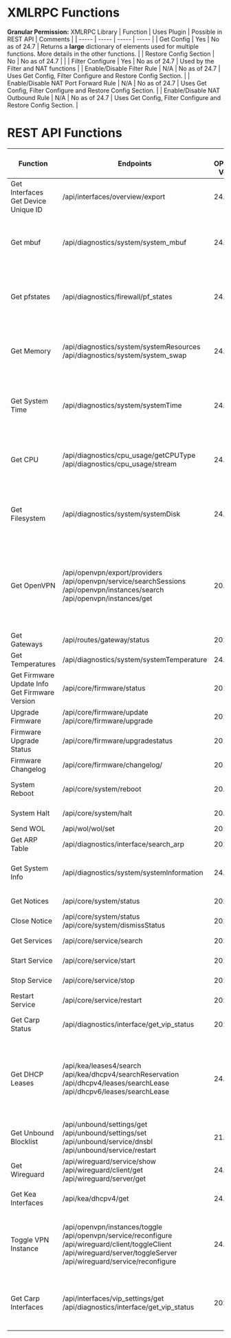 # XMLRPC Functions
**Granular Permission:** XMLRPC Library
| Function | Uses Plugin | Possible in REST API | Comments |
| ----- | ----- | ----- | ----- |
| Get Config | Yes | No as of 24.7 | Returns a __large__ dictionary of elements used for multiple functions. More details in the other functions. |
| Restore Config Section | No | No as of 24.7 | |
| Filter Configure | Yes | No as of 24.7 | Used by the Filter and NAT functions |
| Enable/Disable Filter Rule | N/A | No as of 24.7 | Uses Get Config, Filter Configure and Restore Config Section. |
| Enable/Disable NAT Port Forward Rule | N/A | No as of 24.7 | Uses Get Config, Filter Configure and Restore Config Section. |
| Enable/Disable NAT Outbound Rule | N/A | No as of 24.7 | Uses Get Config, Filter Configure and Restore Config Section. |

# REST API Functions

| Function | Endpoints | Min OPNsense Version | Granular Permission | Comments |
| ----- | ----- | ----- | ----- | ----- |
| Get Interfaces<br>Get Device Unique ID | /api/interfaces/overview/export | 24.1 | Status: Interfaces | |
| Get mbuf | /api/diagnostics/system/system_mbuf | 24.7 | Lobby: Dashboard | Part of Telemetry: Uses legacy function if <24.7 |
| Get pfstates | /api/diagnostics/firewall/pf_states | 24.7 | Lobby: Dashboard | Part of Telemetry: Uses legacy function if <24.7 |
| Get Memory | /api/diagnostics/system/systemResources<br>/api/diagnostics/system/system_swap | 24.7 | Lobby: Dashboard | Part of Telemetry: Uses legacy function if <24.7 |
| Get System Time | /api/diagnostics/system/systemTime | 24.7 | Lobby: Dashboard | Part of Telemetry: Uses legacy function if <24.7 |
| Get CPU | /api/diagnostics/cpu_usage/getCPUType<br>/api/diagnostics/cpu_usage/stream | 24.7 | Lobby: Dashboard | Part of Telemetry: Uses legacy function if <24.7 |
| Get Filesystem | /api/diagnostics/system/systemDisk | 24.7 | Lobby: Dashboard | Part of Telemetry: Uses legacy function if <24.7 |
| Get OpenVPN | /api/openvpn/export/providers<br>/api/openvpn/service/searchSessions<br>/api/openvpn/instances/search<br>/api/openvpn/instances/get | 20.1 | VPN: OpenVPN: Client Export Utility<br>Status: OpenVPN<br>VPN: OpenVPN: Instances | |
| Get Gateways | /api/routes/gateway/status | 2021 | System: Gateways | |
| Get Temperatures | /api/diagnostics/system/systemTemperature | 24.7 | Lobby: Dashboard | Part of Telemetry |
| Get Firmware Update Info<br>Get Firmware Version | /api/core/firmware/status | 2018 | System: Firmware | |
| Upgrade Firmware | /api/core/firmware/update<br>/api/core/firmware/upgrade | 2018 | System: Firmware | |
| Firmware Upgrade Status | /api/core/firmware/upgradestatus | 2018 | System: Firmware | |
| Firmware Changelog | /api/core/firmware/changelog/ | 2018 | System: Firmware | |
| System Reboot | /api/core/system/reboot | 20.1 | Diagnostics: Reboot System | |
| System Halt | /api/core/system/halt | 20.1 | Diagnostics: Halt system | |
| Send WOL | /api/wol/wol/set | 2018 | | |
| Get ARP Table | /api/diagnostics/interface/search_arp | 2022 | Diagnostics: ARP Table | |
| Get System Info | /api/diagnostics/system/systemInformation | 24.7 | Lobby: Dashboard | Uses legacy function if <24.7 |
| Get Notices | /api/core/system/status | 2022 | System: Status | |
| Close Notice | /api/core/system/status<br>/api/core/system/dismissStatus | 2022 | | |
| Get Services | /api/core/service/search | 2023 | System: Status | |
| Start Service | /api/core/service/start | 2023 | Status: Services | |
| Stop Service | /api/core/service/stop | 2023 | Status: Services | |
| Restart Service | /api/core/service/restart | 2023 | Status: Services | |
| Get Carp Status | /api/diagnostics/interface/get_vip_status | 2022 | Interfaces: Virtual IPs: Status | |
| Get DHCP Leases | /api/kea/leases4/search<br>/api/kea/dhcpv4/searchReservation<br>/api/dhcpv4/leases/searchLease<br>/api/dhcpv6/leases/searchLease | 24.1 | Services: DHCP: Kea(v4)<br>Status: DHCP leases<br>Status: DHCPv6 leases | |
| Get Unbound Blocklist | /api/unbound/settings/get<br>/api/unbound/settings/set<br>/api/unbound/service/dnsbl<br>/api/unbound/service/restart | 21.7 | Services: Unbound (MVC) | |
| Get Wireguard | /api/wireguard/service/show<br>/api/wireguard/client/get<br>/api/wireguard/server/get | 24.1 | VPN: WireGuard | |
| Get Kea Interfaces | /api/kea/dhcpv4/get | 24.1 | Services: DHCP: Kea(v4) | |
| Toggle VPN Instance | /api/openvpn/instances/toggle<br>/api/openvpn/service/reconfigure<br>/api/wireguard/client/toggleClient<br>/api/wireguard/server/toggleServer<br>/api/wireguard/service/reconfigure | 24.1 | VPN: OpenVPN: Instances<br>Status: OpenVPN<br>VPN: WireGuard | |
| Get Carp Interfaces | /api/interfaces/vip_settings/get<br>/api/diagnostics/interface/get_vip_status | 2022 | Interfaces: Virtual IPs: Settings<br>Interfaces: Virtual IPs: Status | |
